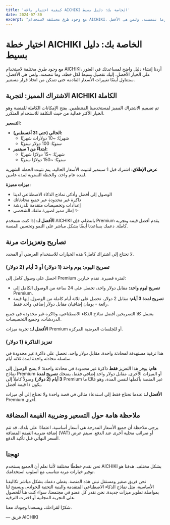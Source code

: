 ```yaml
---
title: 'كيفية اختيار باقة AICHIKI الخاصة بك: دليل بسيط'
date: 2024-07-30
excerpt: "مع وجود طرق مختلفة لاستخدام AICHIKI، أردنا إنشاء دليل واضح لمساعدتك في العثور على الخيار الأفضل. إليك تفصيل بسيط لكل خطة، وما تتضمنه، ولمن هي الأفضل."
---
```


# اختيار خطة AICHIKI الخاصة بك: دليل بسيط

مع وجود طرق مختلفة لاستخدام AICHIKI، أردنا إنشاء دليل واضح لمساعدتك في العثور على الخيار الأفضل. إليك تفصيل بسيط لكل خطة، وما تتضمنه، ولمن هي الأفضل. سنتناول أيضًا تغييرات الأسعار القادمة حتى تتمكن من اتخاذ قرار مستنير.

## الاشتراك المميز: لتجربة AICHIKI الكاملة

تم تصميم الاشتراك المميز لمستخدمينا المنتظمين. يفتح الإمكانات الكاملة للمنصة وهو الخيار الأكثر فعالية من حيث التكلفة للاستخدام المتكرر.

**التسعير:**

*   **الحالي (حتى 31 أغسطس):**
    *   شهريًا: ~10 دولارات شهريًا
    *   سنويًا: 100 دولار سنويًا
*   **ابتداءً من 1 سبتمبر:**
    *   شهريًا: ~15 دولارًا شهريًا
    *   سنويًا: ~150 دولارًا سنويًا

**عرض الإطلاق:** اشترك قبل 1 سبتمبر لتثبيت الأسعار الحالية. يتم تثبيت الخطة الشهرية لمدة عام واحد، والخطة السنوية لمدة عامين.

**ميزات مميزة:**

*   الوصول إلى أفضل وأذكى نماذج الذكاء الاصطناعي لدينا
*   ذاكرة غير محدودة عبر جميع محادثاتك
*   إعدادات وتخصيصات متقدمة للدردشة
*   إطار مميز لصورة ملفك الشخصي ✨

**الأفضل لـ:** إذا كنت تستخدم AICHIKI بانتظام، فإن Premium يقدم أفضل قيمة وتجربة كاملة. دعمك يساعدنا أيضًا بشكل مباشر على النمو وتحسين المنصة.

## تصاريح وتعزيزات مرنة

لا تحتاج إلى اشتراك كامل؟ هذه الخيارات للاستخدام العرضي أو المحدد.

### تصريح اليوم: يوم واحد (1 دولار) أو 3 أيام (2 دولار)

احصل على وصول كامل إلى Premium لفترة قصيرة. نقدم خيارين:

*   **تصريح ليوم واحد:** مقابل دولار واحد، تحصل على 24 ساعة من الوصول الكامل إلى Premium.
*   **تصريح لمدة 3 أيام:** مقابل 2 دولار، تحصل على ثلاثة أيام كاملة من الوصول. إنها قيمة رائعة - يومان إضافيان مقابل دولار إضافي واحد فقط.

يشمل كلا التصريحين أفضل نماذج الذكاء الاصطناعي، وذاكرة غير محدودة في جميع الدردشات، وجميع التخصيصات.

**الأفضل لـ:** تجربة ميزات Premium أو للجلسات العرضية المركزة.

### تعزيز الذاكرة (1 دولار)

هذا ترقية مستهدفة لمحادثة واحدة. مقابل دولار واحد، تحصل على ذاكرة غير محدودة في سلسلة محادثة واحدة لمدة ثلاثة أيام.

**هام:** يوفر هذا التعزيز **فقط** ذاكرة غير محدودة في محادثة واحدة؛ لا يمنح الوصول إلى نماذج Premium أو الميزات الأخرى. مقابل دولار واحد إضافي فقط، يمنحك **تصريح لمدة 3 أيام (2 دولار)** وصولاً كاملاً إلى Premium عبر المنصة بأكملها لنفس المدة، وهو غالبًا ما يكون ذا قيمة أفضل.

**الأفضل لـ:** عندما تحتاج فقط إلى استدعاء مثالي في قصة واحدة ولا تحتاج إلى أي ميزات Premium أخرى.

## ملاحظة هامة حول التسعير وضريبة القيمة المضافة

يرجى ملاحظة أن جميع الأسعار المدرجة هي أسعار أساسية. اعتمادًا على بلدك، قد تتم إضافة ضريبة القيمة المضافة (VAT) أو ضرائب محلية أخرى عند الدفع. سيتم عرض السعر النهائي قبل تأكيد الدفع.

## نهجنا

نحن نقدم خططًا مختلفة لأننا نعلم أن الجميع يستخدم AICHIKI بشكل مختلف. هدفنا هو توفير خيارات مرنة تتناسب مع أسلوب استخدامك.

نحن فريق صغير ومستقل نبني هذه المنصة. يغطي دعمك بشكل مباشر تكاليفنا الأساسية، مثل نماذج الذكاء الاصطناعي المتقدمة والبنية التحتية للخوادم، ويسمح لنا بمواصلة تطوير ميزات جديدة. نحن نقدر كل عضو في مجتمعنا، سواء كنت هنا للحصول على التجربة المجانية أو اخترت الترقية.

شكرًا لقراءتك، ويسعدنا وجودك معنا.

— فريق AICHIKI